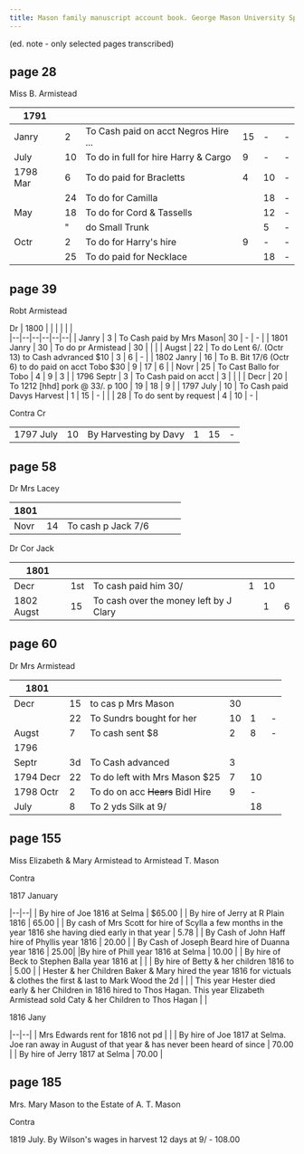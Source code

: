 ```yaml
---
title: Mason family manuscript account book. George Mason University Special Collections and Archives.
---
```


(ed. note - only selected pages transcribed)

## page 28 

Miss B. Armistead

| 1791 |  |  |  |  |  |  
|--|--|--|--|--|--|
| Janry | 2 | To Cash paid on acct Negros Hire ... | 15 | - | - | 
| July | 10 | To do in full for hire Harry & Cargo | 9 | - | - |
| 1798 Mar | 6 | To do paid for Bracletts | 4 | 10 | - |
|  | 24 | To do for Camilla |  | 18 | - |
| May | 18 | To do for Cord & Tassells | | 12 | - |
|   |  " |  do Small Trunk | | 5 | - |
|Octr | 2 | To do for Harry's hire | 9 | - | - |
|   | 25 | To do paid for Necklace | | 18 | - |


## page 39

Robt Armistead

Dr
| 1800 |  |  |  |  |  |  
|--|--|--|--|--|--|
| Janry | 3 | To Cash paid by Mrs Mason| 30 | - | - | 
| 1801 Janry | 30 | To do pr Armistead | 30 |  |  |
| Augst | 22 | To do Lent 6/. (Octr 13) to Cash advranced $10 | 3 | 6 | - |
| 1802 Janry | 16 | To B. Bit 17/6 (Octr 6) to do paid on acct Tobo $30 | 9 | 17 | 6 |
| Novr | 25 | To Cast Ballo for Tobo | 4 | 9 | 3 | 
| 1796 Septr | 3 | To Cash paid on acct | 3 |  |  |
| Decr | 20 | To 1212 [hhd] pork @ 33/. p 100 | 19 | 18 | 9 |
| 1797 July | 10 | To Cash paid Davys Harvest | 1 | 15 | - |
|  | 28 | To do sent by request | 4 | 10 | - | 


Contra Cr

| |  |  |  |  |  |  
|--|--|--|--|--|--|
| 1797 July | 10 | By Harvesting by Davy| 1 | 15 | - | 


## page 58

Dr Mrs Lacey  

| 1801 |  |  |  |  |  |  
|--|--|--|--|--|--|
| Novr | 14 | To cash p Jack 7/6 |   |   |   | 


Dr Cor Jack  

| 1801 |  |  |  |  |  |  
|--|--|--|--|--|--|
| Decr | 1st | To cash paid him 30/ | 1 | 10 | | 
| 1802 Augst | 15 | To cash over the money left by J Clary | |  1 | 6 | 

## page 60

Dr Mrs Armistead

| 1801 |  |  |  |  |  |  
|--|--|--|--|--|--|
| Decr | 15 | to cas p Mrs Mason | 30 | | | 
| | 22 | To Sundrs bought for her | 10 |  1 | - | 
| Augst | 7 | To cash sent $8 | 2 |  8 | - | 
| 1796| | | | | |
| Septr | 3d | To Cash advanced | 3 | | |
| 1794 Decr | 22 | To do left with Mrs Mason $25 | 7 | 10 | | 
| 1798 Octr | 2 | To do on acc ~~Hears~~ Bidl Hire | 9 | - | |
| July | 8 | To 2 yds Silk at 9/ | | 18 | |


## page 155

Miss Elizabeth & Mary Armistead to Armistead T. Mason

Contra

1817 January

|--|--|
| By hire of Joe 1816 at Selma | $65.00 |
| By hire of Jerry at R Plain 1816 | 65.00 |
| By cash of Mrs Scott for hire of Scylla a few months in the year 1816 she having died early in that year | 5.78 |
| By Cash of John Haff hire of Phyllis year 1816 | 20.00 |
| By Cash of Joseph Beard hire of Duanna year 1816 | 25.00|
|By hire of Phill year 1816 at Selma | 10.00 |
| By hire of Beck to Stephen Balla year 1816 at | |
| By hire of Betty & her children 1816 to | 5.00 |
| Hester & her Children Baker & Mary hired the year 1816 for victuals & clothes the first & last to Mark Wood the 2d | | 
| This year Hester died early & her Children in 1816 hired to Thos Hagan. This year Elizabeth Armistead sold Caty & her Children to Thos Hagan | |

1816 Jany

|--|--|
| Mrs Edwards rent for 1816 not pd | |
| By hire of Joe 1817 at Selma. Joe ran away in August of that year & has never been heard of since | 70.00 |
| By hire of Jerry 1817 at Selma | 70.00 |

## page 185

Mrs. Mary Mason to the Estate of A. T. Mason

Contra

1819 July. By Wilson's wages in harvest 12 days at 9/ - 108.00